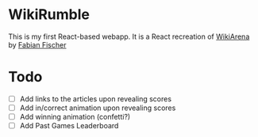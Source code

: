 # WikiRumble

This is my first React-based webapp. It is a React recreation of [WikiArena](https://ludokultur.itch.io/wikiarena) by [Fabian Fischer](https://ludokultur.de/)

# Todo

- [ ] Add links to the articles upon revealing scores
- [ ] Add in/correct animation upon revealing scores
- [ ] Add winning animation (confetti?)
- [ ] Add Past Games Leaderboard